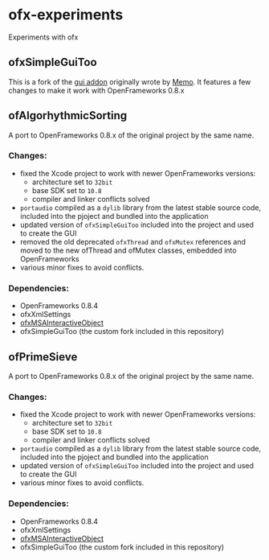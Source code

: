 # ofx-experiments
Experiments with ofx


## ofxSimpleGuiToo
This is a fork of the [gui addon](https://github.com/memo/ofxSimpleGuiToo) originally wrote by [Memo](http://www.memo.tv).
It features a few changes to make it work with OpenFrameworks 0.8.x

## ofAlgorhythmicSorting
A port to OpenFrameworks 0.8.x of the original project by the same name.

### Changes:
* fixed the Xcode project to work with newer OpenFrameworks versions:
  * architecture set to `32bit`
  * base SDK set to `10.8`
  * compiler and linker conflicts solved
* `portaudio` compiled as a `dylib` library from the latest stable source code, included into the pjoject and bundled into the application
* updated version of `ofxSimpleGuiToo` included into the project and used to create the GUI
* removed the old deprecated `ofxThread` and `ofxMutex` references and moved to the new ofThread and ofMutex classes, embedded into OpenFrameworks
* various minor fixes to avoid conflicts.

### Dependencies:
* OpenFrameworks 0.8.4
* ofxXmlSettings
* [ofxMSAInteractiveObject](https://github.com/memo/ofxMSAInteractiveObject)
* ofxSimpleGuiToo (the custom fork included in this repository)

## ofPrimeSieve
A port to OpenFrameworks 0.8.x of the original project by the same name.

### Changes:
* fixed the Xcode project to work with newer OpenFrameworks versions:
  * architecture set to `32bit`
  * base SDK set to `10.8`
  * compiler and linker conflicts solved
* `portaudio` compiled as a `dylib` library from the latest stable source code, included into the pjoject and bundled into the application
* updated version of `ofxSimpleGuiToo` included into the project and used to create the GUI
* various minor fixes to avoid conflicts.

### Dependencies:
* OpenFrameworks 0.8.4
* ofxXmlSettings
* [ofxMSAInteractiveObject](https://github.com/memo/ofxMSAInteractiveObject)
* ofxSimpleGuiToo (the custom fork included in this repository)